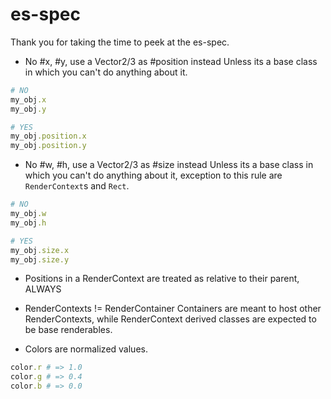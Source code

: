 es-spec
=======
Thank you for taking the time to peek at the es-spec.

* No #x, #y, use a Vector2/3 as #position instead
   Unless its a base class in which you can't do anything about it.

```ruby
# NO
my_obj.x
my_obj.y

# YES
my_obj.position.x
my_obj.position.y
```

* No #w, #h, use a Vector2/3 as #size instead
   Unless its a base class in which you can't do anything about it, exception to this rule are `RenderContext`s and `Rect`.

```ruby
# NO
my_obj.w
my_obj.h

# YES
my_obj.size.x
my_obj.size.y
```

* Positions in a RenderContext are treated as relative to their parent, ALWAYS
* RenderContexts != RenderContainer
  Containers are meant to host other RenderContexts, while RenderContext derived classes are expected to be base renderables.

* Colors are normalized values.

```ruby
color.r # => 1.0
color.g # => 0.4
color.b # => 0.0
```
